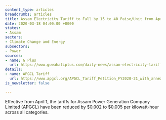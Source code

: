 ```yaml
---
content_type: articles
breadcrumbs: articles
title: Assam Electricity Tariff to Fall by 15 to 40 Paise/Unit from April
date: 2020-03-18 04:00:00 +0000
states:
- Assam
sectors:
- Climate Change and Energy
subsectors:
- Power
sources:
- name: G Plus
  url: https://www.guwahatiplus.com/daily-news/assam-electricity-tariff-to-fall-by-15-to-40-paise-unit-from-april
details:
- name: APGCL Tariff
  url: https://www.apgcl.org/APGCL_Tariff_Petition_FY2020-21_with_annexure.pdf
is_newsletter: false

---
```

Effective from April 1, the tariffs for Assam Power Generation Company Limited (APGCL) have been reduced by $0.002 to $0.005 per kilowatt-hour across all categories.
